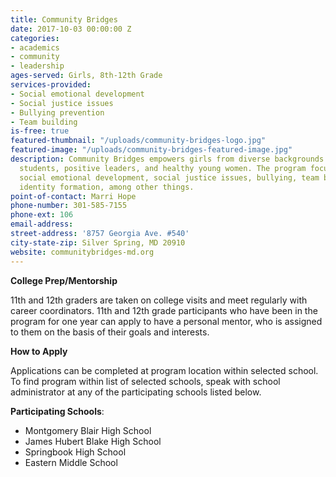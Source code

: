 ```yaml
---
title: Community Bridges
date: 2017-10-03 00:00:00 Z
categories:
- academics
- community
- leadership
ages-served: Girls, 8th-12th Grade
services-provided:
- Social emotional development
- Social justice issues
- Bullying prevention
- Team building
is-free: true
featured-thumbnail: "/uploads/community-bridges-logo.jpg"
featured-image: "/uploads/community-bridges-featured-image.jpg"
description: Community Bridges empowers girls from diverse backgrounds to become exceptional
  students, positive leaders, and healthy young women. The program focuses include
  social emotional development, social justice issues, bullying, team building, and
  identity formation, among other things.
point-of-contact: Marri Hope
phone-number: 301-585-7155
phone-ext: 106
email-address: 
street-address: '8757 Georgia Ave. #540'
city-state-zip: Silver Spring, MD 20910
website: communitybridges-md.org
---
```


**College Prep/Mentorship**

11th and 12th graders are taken on college visits and meet regularly with career coordinators. 11th and 12th grade participants who have been in the program for one year can apply to have a personal mentor, who is assigned to them on the basis of their goals and interests.

**How to Apply**

Applications can be completed at program location within selected school. To find program within list of selected schools, speak with school administrator at any of the participating schools listed below.

**Participating Schools**:

* Montgomery Blair High School
* James Hubert Blake High School
* Springbook High School
* Eastern Middle School
